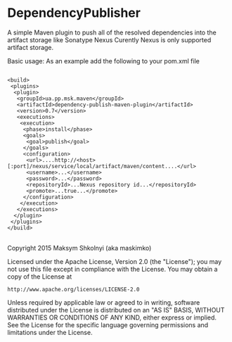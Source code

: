 # DependencyPublisher
A simple Maven plugin to push all of the resolved dependencies into the artifact storage like Sonatype Nexus
Curently Nexus is only supported artifact storage.


Basic usage: 
As an example add the following to your pom.xml file
<pre>
<code>
&lt;build&gt;
&nbsp;&lt;plugins&gt;
&nbsp;&nbsp;&lt;plugin&gt;
&nbsp;&nbsp;&nbsp;&lt;groupId&gt;ua.pp.msk.maven&lt;/groupId&gt;
&nbsp;&nbsp;&nbsp;&lt;artifactId&gt;dependency-publish-maven-plugin&lt;/artifactId&gt;
&nbsp;&nbsp;&nbsp;&lt;version&gt;0.7&lt;/version&gt;
&nbsp;&nbsp;&nbsp;&lt;executions&gt;
&nbsp;&nbsp;&nbsp;&nbsp;&lt;execution&gt;
&nbsp;&nbsp;&nbsp;&nbsp;&nbsp;&lt;phase&gt;install&lt;/phase&gt;
&nbsp;&nbsp;&nbsp;&nbsp;&nbsp;&lt;goals&gt;
&nbsp;&nbsp;&nbsp;&nbsp;&nbsp;&nbsp;&lt;goal&gt;publish&lt;/goal&gt;
&nbsp;&nbsp;&nbsp;&nbsp;&nbsp;&lt;/goals&gt;
&nbsp;&nbsp;&nbsp;&nbsp;&nbsp;&lt;configuration&gt;
&nbsp;&nbsp;&nbsp;&nbsp;&nbsp;&nbsp;&lt;url&gt;....http://&lt;host&gt;[:port]/nexus/service/local/artifact/maven/content....&lt;/url&gt;
&nbsp;&nbsp;&nbsp;&nbsp;&nbsp;&nbsp;&lt;username&gt;...&lt;/username&gt;
&nbsp;&nbsp;&nbsp;&nbsp;&nbsp;&nbsp;&lt;password&gt;...&lt;/password&gt;
&nbsp;&nbsp;&nbsp;&nbsp;&nbsp;&nbsp;&lt;repositoryId&gt;...Nexus repository id...&lt;/repositoryId&gt;
&nbsp;&nbsp;&nbsp;&nbsp;&nbsp;&nbsp;&lt;promote&gt;...true...&lt;/promote&gt;
&nbsp;&nbsp;&nbsp;&nbsp;&nbsp;&lt;/configuration&gt;
&nbsp;&nbsp;&nbsp;&nbsp;&lt;/execution&gt;
&nbsp;&nbsp;&nbsp;&lt;/executions&gt;
&nbsp;&nbsp;&lt;/plugin&gt;
&nbsp;&lt;/plugins&gt;
&lt;/build&gt;
</code>
</pre>

Copyright 2015 Maksym Shkolnyi (aka maskimko)

Licensed under the Apache License, Version 2.0 (the "License");
you may not use this file except in compliance with the License.
You may obtain a copy of the License at

    http://www.apache.org/licenses/LICENSE-2.0

Unless required by applicable law or agreed to in writing, software
distributed under the License is distributed on an "AS IS" BASIS,
WITHOUT WARRANTIES OR CONDITIONS OF ANY KIND, either express or implied.
See the License for the specific language governing permissions and
limitations under the License.
